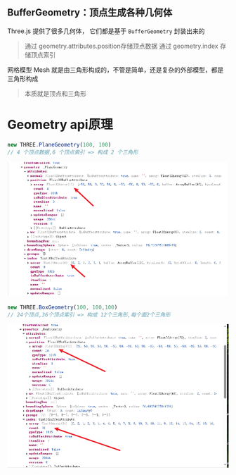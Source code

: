 ## BufferGeometry：顶点生成各种几何体
Three.js 提供了很多几何体， 它们都是基于 `BufferGeometry` 封装出来的

> 通过 geometry.attributes.position存储顶点数据
> 通过 geometry.index 存储顶点索引
> 

网格模型 Mesh 就是由三角形构成的，不管是简单，还是复杂的外部模型，都是三角形构成
> 本质就是顶点和三角形
>
# Geometry api原理
```javascript
new THREE.PlaneGeometry(100, 100)
// 4 个顶点数据,6 个顶点索引 => 构成 2 个三角形
```
![img_2.png](img_2.png)
```javascript
new THREE.BoxGeometry(100, 100,100)
// 24个顶点,36个顶点索引 => 构成 12个三角形,每个面2个三角形
```
![img_3.png](img_3.png)
